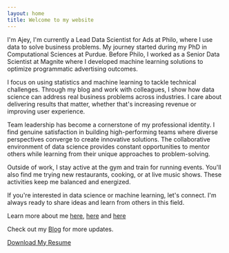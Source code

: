 ```yaml
---
layout: home
title: Welcome to my website
---
```


I'm Ajey, I'm currently a Lead Data Scientist for Ads at Philo, where I use data to solve business problems. My journey started during my PhD in Computational Sciences at Purdue. Before Philo, I worked as a Senior Data Scientist at Magnite where I developed machine learning solutions to optimize programmatic advertising outcomes.

I focus on using statistics and machine learning to tackle technical challenges. Through my blog and work with colleagues, I show how data science can address real business problems across industries. I care about delivering results that matter, whether that's increasing revenue or improving user experience. 

Team leadership has become a cornerstone of my professional identity. I find genuine satisfaction in building high-performing teams where diverse perspectives converge to create innovative solutions. The collaborative environment of data science provides constant opportunities to mentor others while learning from their unique approaches to problem-solving.

Outside of work, I stay active at the gym and train for running events. You'll also find me trying new restaurants, cooking, or at live music shows. These activities keep me balanced and energized.

If you're interested in data science or machine learning, let's connect. I'm always ready to share ideas and learn from others in this field.

Learn more about me [here](https://www.linkedin.com/in/ajey-venkataraman/), [here](https://www.magnite.com/blog/day-in-the-life-ajey-venkataraman-data-scientist/) and [here](https://scholar.google.com/citations?user=DGuRTZ4AAAAJ&hl=en&authuser=1)

Check out my [Blog](/blog/) for more updates.

[Download My Resume](/assets/Ajey_Venkataraman_2024.pdf)